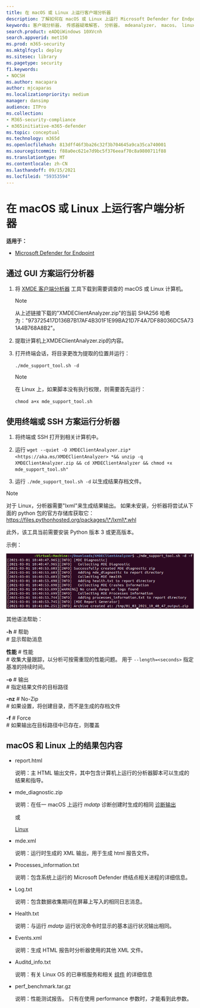 ```yaml
---
title: 在 macOS 或 Linux 上运行客户端分析器
description: 了解如何在 macOS 或 Linux 上运行 Microsoft Defender for Endpoint Client Analyzer
keywords: 客户端分析器， 传感器疑难解答， 分析器， mdeanalyzer， macos， linux， mdeanalyzer
search.product: eADQiWindows 10XVcnh
search.appverid: met150
ms.prod: m365-security
ms.mktglfcycl: deploy
ms.sitesec: library
ms.pagetype: security
f1.keywords:
- NOCSH
ms.author: macapara
author: mjcaparas
ms.localizationpriority: medium
manager: dansimp
audience: ITPro
ms.collection:
- M365-security-compliance
- m365initiative-m365-defender
ms.topic: conceptual
ms.technology: m365d
ms.openlocfilehash: 813dff46f3ba26c32f3b704645a9ca35ca740001
ms.sourcegitcommit: f88a0ec621e7d9bc5f376eeaf70c8a9800711f88
ms.translationtype: MT
ms.contentlocale: zh-CN
ms.lasthandoff: 09/15/2021
ms.locfileid: "59353594"
---
```

# <a name="run-the-client-analyzer-on-macos-and-linux"></a>在 macOS 或 Linux 上运行客户端分析器

**适用于：**
- [Microsoft Defender for Endpoint](https://go.microsoft.com/fwlink/p/?linkid=2146631)

## <a name="running-the-analyzer-through-gui-scenario"></a>通过 GUI 方案运行分析器

1. 将 [XMDE 客户端分析器](https://aka.ms/XMDEClientAnalyzer) 工具下载到需要调查的 macOS 或 Linux 计算机。

   > [!NOTE]
   > 从上述链接下载的"XMDEClientAnalyzer.zip"的当前 SHA256 哈希为："973725417D136B7B17AF4B301F1E99BA21D7F4A7DF88036DC5A731A4B768A8B2"。

2. 提取计算机上XMDEClientAnalyzer.zip的内容。

3. 打开终端会话，将目录更改为提取的位置并运行：

   `./mde_support_tool.sh -d`

   > [!NOTE]
   > 在 Linux 上，如果脚本没有执行权限，则需要首先运行：
   >
   > `chmod a+x mde_support_tool.sh`

## <a name="running-the-analyzer-using-a-terminal-or-ssh-scenario"></a>使用终端或 SSH 方案运行分析器

1. 将终端或 SSH 打开到相关计算机中。

2. 运行 `wget --quiet -O XMDEClientAnalyzer.zip* <https://aka.ms/XMDEClientAnalyzer> *&& unzip -q XMDEClientAnalyzer.zip && cd XMDEClientAnalyzer && chmod +x mde_support_tool.sh"`

3. 运行 `./mde_support_tool.sh -d` 以生成结果存档文件。

> [!NOTE]
> 对于 Linux，分析器需要"lxml"来生成结果输出。 如果未安装，分析器将尝试从下面的 python 包的官方存储库获取它： <https://files.pythonhosted.org/packages/\*/lxml\*.whl>
>
> 此外，该工具当前需要安装 Python 版本 3 或更高版本。

示例：

![命令行示例的图像。](images/4ca188f6c457e335abe3c9ad3eddda26.png)

其他语法帮助：

**-h** \# 帮助<br>
\# 显示帮助消息

**性能** \# 性能<br>
\# 收集大量跟踪，以分析可按需重现的性能问题。 用于 `--length=<seconds>` 指定基准的持续时间。

**-o** \# 输出<br>
\# 指定结果文件的目标路径

**-nz** \# No-Zip<br>
\# 如果设置，将创建目录，而不是生成的存档文件

**-f** \# Force<br>
\# 如果输出在目标路径中已存在，则覆盖

## <a name="result-package-contents-on-macos-and-linux"></a>macOS 和 Linux 上的结果包内容

- report.html

  说明：主 HTML 输出文件，其中包含计算机上运行的分析器脚本可以生成的结果和指导。

- mde_diagnostic.zip

  说明：在任一 macOS 上运行 *mdatp* 诊断创建时生成的相同 [诊断输出](/windows/security/threat-protection/microsoft-defender-atp/mac-resources#collecting-diagnostic-information)

  或

  [Linux](/windows/security/threat-protection/microsoft-defender-atp/linux-resources#collect-diagnostic-information)

- mde.xml

  说明：运行时生成的 XML 输出，用于生成 html 报告文件。

- Processes_information.txt

  说明：包含系统上运行的 Microsoft Defender 终结点相关进程的详细信息。

- Log.txt

  说明：包含数据收集期间在屏幕上写入的相同日志消息。

- Health.txt

  说明：与运行 *mdatp* 运行状况命令时显示的基本运行状况输出相同。

- Events.xml

  说明：生成 HTML 报告时分析器使用的其他 XML 文件。

- Auditd_info.txt

  说明：有关 Linux OS 的已审核服务和相关 [组件](/windows/security/threat-protection/microsoft-defender-atp/linux-support-events) 的详细信息

- perf_benchmark.tar.gz

  说明：性能测试报告。 只有在使用 performance 参数时，才能看到此参数。
